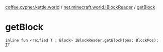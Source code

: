[coffee.cypher.kettle.world](../index.md) / [net.minecraft.world.IBlockReader](index.md) / [getBlock](./get-block.md)

# getBlock

`inline fun <reified T : Block> IBlockReader.getBlock(pos: BlockPos): `[`T`](get-block.md#T)`?`